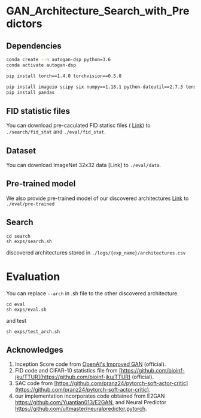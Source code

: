 # GAN_Architecture_Search_with_Predictors

## Dependencies
```bash
conda create --n autogan-dsp python=3.6
conda activate autogan-dsp

pip install torch==1.4.0 torchvision==0.5.0

pip install imageio scipy six numpy==1.18.1 python-dateutil==2.7.3 tensorboardX==1.6 tensorflow-gpu==1.13.1 tqdm==4.29.1
pip install pandas

```

## FID statistic files
You can download pre-caculated FID statisc files ( [Link](https://drive.google.com/drive/folders/1JGODyX1ekDzlhpWbeknir0OYv_TqMT9e?usp=sharing)) to `./search/fid_stat` and `./eval/fid_stat`. 

## Dataset
You can download ImageNet 32x32 data [Link] to `./eval/data`.

## Pre-trained model
We also provide pre-trained model of our discovered architectures [Link](https://drive.google.com/drive/folders/1yVCK0tWekuIi0fmPGSy235wqYGEVwwWF?usp=sharing) to `./eval/pre-trained`

## Search
```
cd search
sh exps/search.sh
```
discovered architectures stored in `./logs/{exp_name}/architectures.csv`

# Evaluation
You can replace `--arch` in .sh file to the other discovered architecture.
```
cd eval
sh exps/eval.sh
```
and test
```
sh exps/test_arch.sh
```

## Acknowledges
1. Inception Score code from [OpenAI's Improved GAN](https://github.com/openai/improved-gan/tree/master/inception_score) (official).
2. FID code and CIFAR-10 statistics file from [https://github.com/bioinf-jku/TTUR](https://github.com/bioinf-jku/TTUR) (official).
3. SAC code from [https://github.com/pranz24/pytorch-soft-actor-critic](https://github.com/pranz24/pytorch-soft-actor-critic).
4. our implementation incorporates code obtained from E2GAN https://github.com/Yuantian013/E2GAN, and Neural Predictor https://github.com/ultmaster/neuralpredictor.pytorch.
